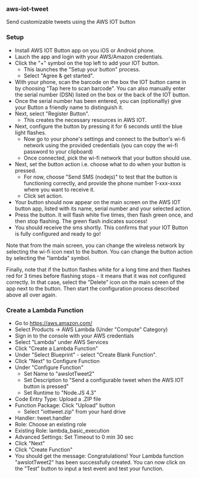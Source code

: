 ### aws-iot-tweet
Send customizable tweets using the AWS IOT button

### Setup
- Install AWS IOT Button app on you iOS or Android phone.
- Lauch the app and login with your AWS/Amazon credentials.
- Click the "+" symbol on the top left to add your IOT button.
    - This launches the "Setup your button" process.
    - Select "Agree & get started".
- With your phone, scan the barcode on the box the IOT button came in by choosing "Tap here to scan barcode". You can also manually enter the serial number (DSN) listed on the box or the back of the IOT button.
- Once the serial number has been entered, you can (optionallly) give your Button a friendly name to distinguish it.
- Next, select "Register Button".
    - This creates the necessary resources in AWS IOT.
- Next, configure the button by pressing it for 6 seconds until the blue light flashes.
    - Now go to your phone's settings and connect to the button's wi-fi network using the provided credentials (you can copy the wi-fi password to your clipboard)
    - Once connected, pick the wi-fi network that your button should use.
- Next, set the button action i.e. choose what to do when your button is pressed.
    - For now, choose "Send SMS (nodejs)" to test that the button is functioning correctly, and provide the phone number 1-xxx-xxxx where you want to receive it.
    - Click set action.
- Your button should now appear on the main screen on the AWS IOT button app, listed with its name, serial number and your selected action.
- Press the button. It will flash white five times, then flash green once, and then stop flashing. The green flash indicates success!
- You should receive the sms shortly. This confirms that your IOT Button is fully configured and ready to go!

Note that from the main screen, you can change the wireless network by selecting the wi-fi icon next to the button. You can change the button action by selecting the "lambda" symbol.

Finally, note that if the button flashes white for a long time and then flashes red for 3 times before flashing stops - it means that it was not configured correctly. In that case, select the "Delete" icon on the main screen of the app next to the button. Then start the configuration process described above all over again.

### Create a Lambda Function
- Go to https://aws.amazon.com/
- Select Products -> AWS Lambda (Under "Compute" Category)
- Sign in to the console with your AWS credentials
- Select "Lambda" under AWS Services
- Click "Create a Lambda Function"
- Under "Select Blueprint" - select "Create Blank Function".
- Click "Next" to Configure Function
- Under "Configure Function"
    - Set Name to "awsIotTweet2"
    - Set Description to "Send a configurable tweet when the AWS IOT button is pressed"
    - Set Runtime to "Node.JS 4.3"
- Code Entry Type: Upload a .ZIP file
- Function Package: Click "Upload" button
    - Select "iottweet.zip" from your hard drive
- Handler: tweet.handler
- Role: Choose an existing role
- Existing Role: lambda_basic_execution
- Advanced Settings: Set Timeout to 0 min 30 sec
- Click "Next"
- Click "Create Function"
- You should get the message: Congratulations! Your Lambda function "awsIotTweet2" has been successfully created. You can now click on the "Test" button to input a test event and test your function.

